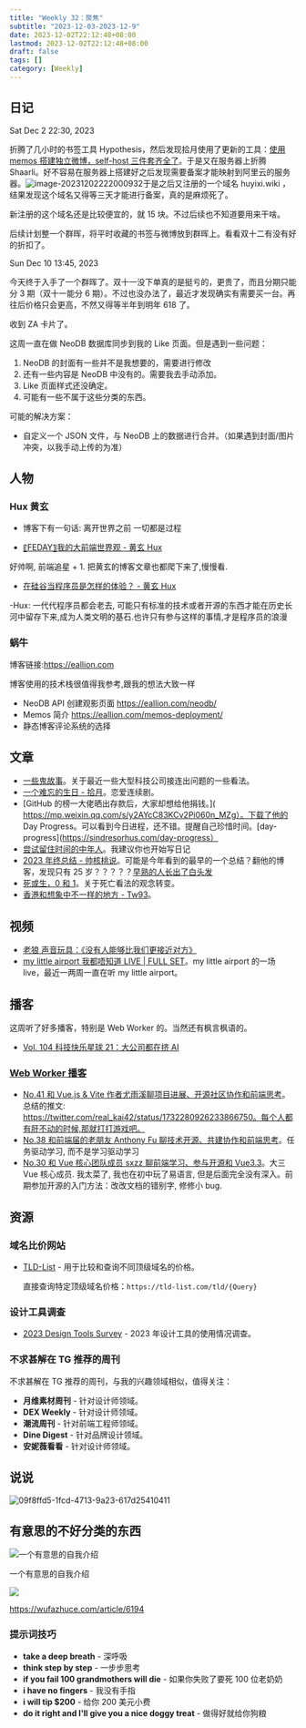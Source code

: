 ```yaml
---
title: "Weekly 32：聚焦"
subtitle: "2023-12-03-2023-12-9"
date: 2023-12-02T22:12:48+08:00
lastmod: 2023-12-02T22:12:48+08:00
draft: false
tags: []
category: [Weekly]
---
```


## 日记

Sat Dec 2 22:30, 2023

折腾了几小时的书签工具 Hypothesis，然后发现拾月使用了更新的工具：[使用 memos 搭建独立微博，self-host 三件套齐全了](https://www.skyue.com/23021116.html)。于是又在服务器上折腾 Shaarli。好不容易在服务器上搭建好之后发现需要备案才能映射到阿里云的服务器。![image-20231202222000932](https://raw.githubusercontent.com/huyixi/Pics/main/uPic/image-20231202222000932.png)于是之后又注册的一个域名 huyixi.wiki ，结果发现这个域名又得等三天才能进行备案，真的是麻烦死了。

新注册的这个域名还是比较便宜的，就 15 块。不过后续也不知道要用来干啥。

后续计划整一个群晖，将平时收藏的书签与微博放到群晖上。看看双十二有没有好的折扣了。

Sun Dec 10 13:45, 2023

今天终于入手了一个群晖了。双十一没下单真的是挺亏的，更贵了，而且分期只能分 3 期（双十一能分 6 期）。不过也没办法了，最近才发现确实有需要买一台。再往后价格只会更高，不然又得等半年到明年 618 了。

收到 ZA 卡片了。

这周一直在做 NeoDB 数据库同步到我的 Like 页面。但是遇到一些问题：

1. NeoDB 的封面有一些并不是我想要的，需要进行修改
2. 还有一些内容是 NeoDB 中没有的。需要我去手动添加。
3. Like 页面样式还没确定。
4. 可能有一些不属于这些分类的东西。

可能的解决方案：

- 自定义一个 JSON 文件，与 NeoDB 上的数据进行合并。（如果遇到封面/图片冲突，以我手动上传的为准）

## 人物

### Hux 黄玄

- 博客下有一句话: 离开世界之前 一切都是过程

- [〖FEDAY〗我的大前端世界观 - 黄玄 Hux](https://www.bilibili.com/video/BV1SC4y1c7ju/?spm_id_from=333.337.search-card.all.click&vd_source=e7b677bc31fcf107b6c6689167aae9d9)

好帅啊, 前端追星 + 1. 把黄玄的博客文章也都爬下来了,慢慢看.

- [在硅谷当程序员是怎样的体验？ - 黄玄 Hux](https://www.zhihu.com/zvideo/1542577108190068737?page=ogv)

-Hux: 一代代程序员都会老去, 可能只有标准的技术或者开源的东西才能在历史长河中留存下来,成为人类文明的基石.也许只有参与这样的事情,才是程序员的浪漫

### 蜗牛

博客链接:https://eallion.com

博客使用的技术栈很值得我参考,跟我的想法大致一样

- NeoDB API 创建观影页面 https://eallion.com/neodb/
- Memos 简介 https://eallion.com/memos-deployment/
- 静态博客评论系统的选择

## 文章

- [一些鬼故事](http://xargin.com/ghost-story/)。关于最近一些大型科技公司接连出问题的一些看法。
- [一个难忘的生日 - 拾月](https://www.skyue.com/23120422.html)。恋爱连续剧。
- [GitHub 的榜一大佬晒出存款后，大家却想给他捐钱。]( https://mp.weixin.qq.com/s/y2AYcC83KCv2Pi060n_MZg）。下载了他的 Day Progress。可以看到今日进程，还不错。提醒自己珍惜时间。[day-progress](https://sindresorhus.com/day-progress）
- [尝试留住时间的中年人](https://darmau.design/article/middle-aged-man-trying-to-save-time)。我建议你也开始写日记
- [2023 年终总结 - 帅核桃说](https://www.instapaper.com/read/1650692816)。可能是今年看到的最早的一个总结？翻他的博客，发现只有 25 岁？？？？？[早熟的人长出了白头发](https://blog.imfht.com/2023/11/05/早熟的人长出了白头发/)
- [死或生，0 和 1](https://www.vergilisme.com/index.php/2023/12/06/2318.html)。关于死亡看法的观念转变。
- [香港和想象中不一样的地方 - Tw93](https://www.instapaper.com/read/1649677849)。

## 视频

- [老狼 声音玩具：《没有人能够比我们更接近对方》](https://www.bilibili.com/video/BV1Pq4y1b79D/?spm_id_from=autoNext&vd_source=e7b677bc31fcf107b6c6689167aae9d9)
- [my little airport 我都唔知道 LIVE | FULL SET](https://www.youtube.com/watch?v=aif2XF2iMSI)。my little airport 的一场 live，最近一两周一直在听 my little airport。

## 播客

这周听了好多播客，特别是 Web Worker 的。当然还有枫言枫语的。

- [Vol. 104 科技快乐星球 21：大公司都在挤 AI](<[https://podcasts.apple.com/us/podcast/%E6%9E%AB%E8%A8%80%E6%9E%AB%E8%AF%AD/id1069600190?i=1000637371804](https://podcasts.apple.com/us/podcast/枫言枫语/id1069600190?i=1000637371804)>)

### [Web Worker 播客](https://www.webworker.tech)

- [No.41 和 Vue.js & Vite 作者尤雨溪聊项目进展、开源社区协作和前端思考](<[https://podcasts.apple.com/us/podcast/web-worker-%E5%89%8D%E7%AB%AF%E7%A8%8B%E5%BA%8F%E5%91%98%E9%83%BD%E7%88%B1%E5%90%AC/id1586927144?i=1000637488918](https://podcasts.apple.com/us/podcast/web-worker-前端程序员都爱听/id1586927144?i=1000637488918)>)。总结的推文: https://twitter.com/real_kai42/status/1732280926233866750。每个人都有肝不动的时候,那就打打游戏吧。
- [No.38 和前端届的老朋友 Anthony Fu 聊技术开源、共建协作和前端思考](https://www.webworker.tech/posts/38.html)。任务驱动学习, 而不是学习驱动学习
- [No.30 和 Vue 核心团队成员 sxzz 聊前端学习、参与开源和 Vue3.3](https://www.webworker.tech/posts/30.html)。大三 Vue 核心成员. 我太菜了, 我也在初中玩了易语言, 但是后面完全没有深入。前期参加开源的入门方法：改改文档的错别字, 修修小 bug.

## 资源

### 域名比价网站

- [TLD-List](https://tld-list.com/) - 用于比较和查询不同顶级域名的价格。

  直接查询特定顶级域名价格：`https://tld-list.com/tld/{Query}`

### 设计工具调查

- [2023 Design Tools Survey](https://uxtools.co/survey/2023) - 2023 年设计工具的使用情况调查。

### 不求甚解在 TG 推荐的周刊

不求甚解在 TG 推荐的周刊，与我的兴趣领域相似，值得关注：

- **月维素材周刊** - 针对设计师领域。
- **DEX Weekly** - 针对设计师领域。
- **潮流周刊** - 针对前端工程师领域。
- **Dine Digest** - 针对品牌设计领域。
- **安妮薇看看** - 针对设计师领域。

## 说说

![09f8ffd5-1fcd-4713-9a23-617d25410411](https://raw.githubusercontent.com/huyixi/Pics/main/uPic/09f8ffd5-1fcd-4713-9a23-617d25410411.jpg)

## 有意思的不好分类的东西

![一个有意思的自我介绍](https://raw.githubusercontent.com/huyixi/Pics/main/uPic/t6tnGK.jpg)

一个有意思的自我介绍

![](https://raw.githubusercontent.com/huyixi/Pics/main/uPic/Y6eSZk.jpg)

https://wufazhuce.com/article/6194

### 提示词技巧

- **take a deep breath** - 深呼吸
- **think step by step** - 一步步思考
- **if you fail 100 grandmothers will die** - 如果你失败了要死 100 位老奶奶
- **i have no fingers** - 我没有手指
- **i will tip \$200** - 给你 200 美元小费
- **do it right and I'll give you a nice doggy treat** - 做得好就给你狗粮
